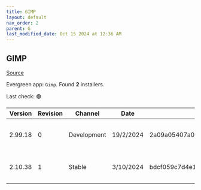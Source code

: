 ```yaml
---
title: GIMP
layout: default
nav_order: 2
parent: G
last_modified_date: Oct 15 2024 at 12:36 AM
---
```


## GIMP

[Source](https://www.gimp.org/)

Evergreen app: `Gimp`. Found **2** installers.

Last check: 🟢

| Version | Revision        | Channel     | Date      | Sha256                                                           | URI                                                                                                                                                        |
| ------- | --------------- | ----------- | --------- | ---------------------------------------------------------------- | ---------------------------------------------------------------------------------------------------------------------------------------------------------- |
| 2.99.18 | 0               | Development | 19/2/2024 | 2a09a05407a0dbf160f96a1ebb6455e6ffbe920bfb4c62adbb1cd83b116b7e1c | [https://mirrors.xmission.com/gimp/gimp/v2.99/windows/gimp-2.99.18-setup.exe](https://mirrors.xmission.com/gimp/gimp/v2.99/windows/gimp-2.99.18-setup.exe) |
| 2.10.38 | 1               | Stable      | 3/10/2024 | bdcf059c7d4e1b0ab59f8dc5f199ebb60ae0445460bf67ff8e4e438a89cee3d8 | [https://mirror.umd.edu/gimp/gimp/v2.10/windows/gimp-2.10.38-setup-1.exe](https://mirror.umd.edu/gimp/gimp/v2.10/windows/gimp-2.10.38-setup-1.exe)         |
